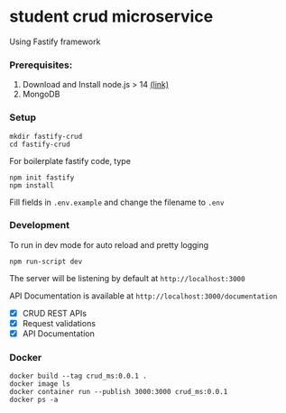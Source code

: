 # student crud microservice

Using Fastify framework

### Prerequisites:

1. Download and Install node.js > 14 [(link)](https://nodejs.org/en/download/)
2. MongoDB

### Setup

```
mkdir fastify-crud
cd fastify-crud
```

For boilerplate fastify code, type

```
npm init fastify
npm install
```

Fill fields in `.env.example` and change the filename to `.env`

### Development

To run in dev mode for auto reload and pretty logging

`npm run-script dev`

The server will be listening by default at `http://localhost:3000`

API Documentation is available at `http://localhost:3000/documentation`

- [x] CRUD REST APIs
- [x] Request validations
- [x] API Documentation

### Docker

```
docker build --tag crud_ms:0.0.1 .
docker image ls
docker container run --publish 3000:3000 crud_ms:0.0.1
docker ps -a
```
